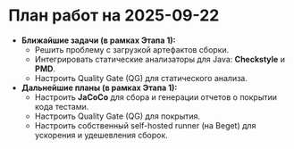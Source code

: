 # План работ на 2025-09-22

*   **Ближайшие задачи (в рамках Этапа 1):**
    *   Решить проблему с загрузкой артефактов сборки.
    *   Интегрировать статические анализаторы для Java: **Checkstyle** и **PMD**.
    *   Настроить Quality Gate (QG) для статического анализа.
*   **Дальнейшие планы (в рамках Этапа 1):**
    *   Настроить **JaCoCo** для сбора и генерации отчетов о покрытии кода тестами.
    *   Настроить Quality Gate (QG) для покрытия.
    *   Настроить собственный self-hosted runner (на Beget) для ускорения и удешевления сборок.